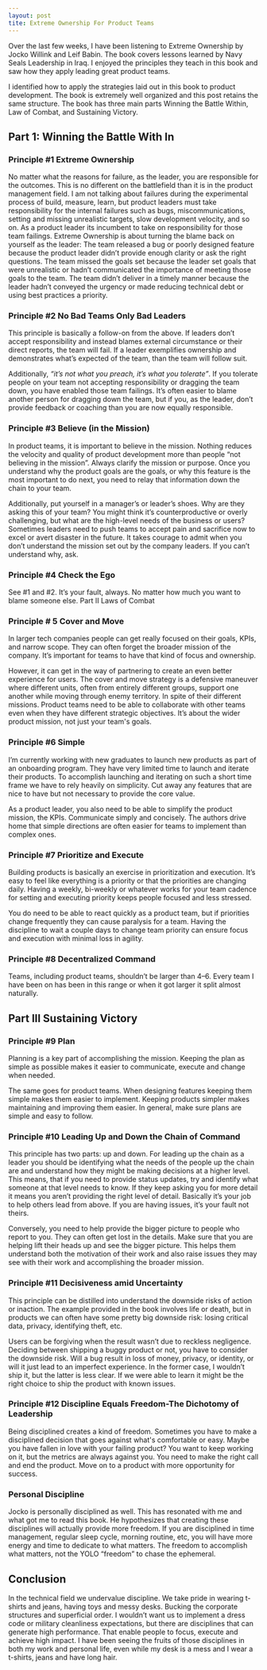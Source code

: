 ```yaml
---
layout: post
tite: Extreme Ownership For Product Teams 
---
```

Over the last few weeks, I have been listening to Extreme Ownership by Jocko Willink and Leif Babin. The book covers lessons learned by Navy Seals Leadership in Iraq.  I enjoyed the principles they teach in this book and saw how they apply leading great product teams.

I identified how to apply the strategies laid out in this book to product development. The book is extremely well organized and this post retains the same structure. The book has three main parts Winning the Battle Within, Law of Combat, and Sustaining Victory.

## Part 1: Winning the Battle With In

### Principle #1 Extreme Ownership
No matter what the reasons for failure, as the leader, you are responsible for the outcomes. This is no different on the battlefield than it is in the product management field. 
I am not talking about failures during the experimental process of build, measure, learn, but product leaders must take responsibility for the internal failures such as bugs, miscommunications, setting and missing unrealistic targets, slow development velocity, and so on. As a product leader its incumbent to take on responsibility for those team failings. Extreme Ownership is about turning the blame back on yourself as the leader:
The team released a bug or poorly designed feature because the product leader didn’t provide enough clarity or ask the right questions.
The team missed the goals set because the leader set goals that were unrealistic or hadn’t communicated the importance of meeting those goals to the team.
The team didn’t  deliver in a timely manner because the leader hadn’t conveyed the urgency or made reducing technical debt or using best practices a priority.

### Principle #2 No Bad Teams Only Bad Leaders
This principle is basically a follow-on from the above. If leaders don’t accept responsibility and instead blames external circumstance or their direct reports, the team will fail.  If a leader exemplifies ownership and demonstrates what’s expected of the team, than the team will follow suit.

Additionally, *“it’s not what you preach, it’s what you tolerate”*. If you tolerate people on your team not accepting responsibility or dragging the team down, you have enabled those team failings. It’s often easier to blame another person for dragging down the team, but if you, as the leader, don’t provide feedback or coaching than you are now equally responsible.

### Principle #3 Believe (in the Mission)
In product teams, it is important to believe in the mission. Nothing reduces the velocity and quality of product development more than people “not believing in the mission”. Always clarify the mission or purpose. Once you understand why the product goals are the goals, or why this feature is the most important to do next, you need to relay that information down the chain to your team.

Additionally, put yourself in a manager’s or leader’s shoes. Why are they asking this of your team? You might think it’s counterproductive or overly challenging, but what are the high-level needs of the business or users? Sometimes leaders need to push teams to accept pain and sacrifice now to excel or avert disaster in the future. It takes courage to admit when you don’t understand the mission set out by the company leaders. If you can’t understand why, ask.

### Principle #4 Check the Ego
See #1 and #2. It’s your fault, always. No matter how much you want to blame someone else.
Part II Laws of Combat 

### Principle # 5 Cover and Move
In larger tech companies people can get really focused on their goals, KPIs, and narrow scope. They can often forget the broader mission of the company. It’s important for teams to have that kind of focus and ownership. 

However, it can get in the way of partnering to create an even better experience for users. The cover and move strategy is a defensive maneuver where different units, often from entirely different groups, support one another while moving through enemy territory. In spite of their different missions. Product teams need to be able to collaborate with other teams even when they have different strategic objectives. It’s about the wider product mission, not just your team's goals.

### Principle #6 Simple
I’m currently working with new graduates to launch new products as part of an onboarding program. They have very limited time to launch and iterate their products. To accomplish launching and iterating on such a short time frame we have to rely heavily on simplicity. Cut away any features that are nice to have but not necessary to provide the core value.

As a product leader, you also need to be able to simplify the product mission, the KPIs. Communicate simply and concisely. The authors drive home that simple directions are often easier for teams to implement than complex ones.

### Principle #7 Prioritize and Execute
Building products is basically an exercise in prioritization and execution. It’s easy to feel like everything is a priority or that the priorities are changing daily. Having a weekly, bi-weekly or whatever works for your team cadence for setting and executing priority keeps people focused and less stressed.

You do need to be able to react quickly as a product team, but if priorities change frequently they can cause paralysis for a team. Having the discipline to wait a couple days to change team priority can ensure focus and execution with minimal loss in agility. 

### Principle #8 Decentralized Command
Teams, including product teams, shouldn’t be larger than 4–6. Every team I have been on has been in this range or when it got larger it split almost naturally.

## Part III Sustaining Victory

### Principle #9 Plan
Planning is a key part of accomplishing the mission. Keeping the plan as simple as possible makes it easier to communicate, execute and change when needed. 

The same goes for product teams. When designing features keeping them simple makes them easier to implement. Keeping products simpler makes maintaining and improving them easier. In general, make sure plans are simple and easy to follow.

### Principle #10 Leading Up and Down the Chain of Command
This principle has two parts: up and down. For leading up the chain as a leader you should be identifying what the needs of the people up the chain are and understand how they might be making decisions at a higher level. This means, that if you need to provide status updates, try and identify what someone at that level needs to know. If they keep asking you for more detail it means you aren’t providing the right level of detail. Basically it’s your job to help others lead from above. If you are having issues, it’s your fault not theirs.

Conversely, you need to help provide the bigger picture to people who report to you. They can often get lost in the details. Make sure that you are helping lift their heads up and see the bigger picture. This helps them understand both the motivation of their work and also raise issues they may see with their work and accomplishing the broader mission.

### Principle #11 Decisiveness amid Uncertainty
This principle can be distilled into understand the downside risks of action or inaction. The example provided in the book involves life or death, but in products we can often have some pretty big downside risk: losing critical data, privacy, identifying theft, etc.

Users can be forgiving when the result wasn’t due to reckless negligence. Deciding between shipping a buggy product or not, you have to consider the downside risk. Will a bug result in loss of money, privacy, or identity, or will it just lead to an imperfect experience. In the former case, I wouldn’t ship it, but the latter is less clear. If we were able to learn it might be the right choice to ship the product with known issues.

### Principle #12 Discipline Equals Freedom-The Dichotomy of Leadership

Being disciplined creates a kind of freedom. Sometimes you have to make a disciplined decision that goes against what's comfortable or easy. Maybe you have fallen in love with your failing product? You want to keep working on it, but the metrics are always against you. You need to make the right call and end the product. Move on to a product with more opportunity for success.

### Personal Discipline

Jocko is personally disciplined as well. This has resonated with me and what got me to read this book. He hypothesizes that creating these disciplines will actually provide more freedom. If you are disciplined in time management, regular sleep cycle, morning routine, etc, you will have more energy and time to dedicate to what matters. The freedom to accomplish what matters, not the YOLO “freedom” to chase the ephemeral.

## Conclusion
In the technical field we undervalue discipline. We take pride in wearing t-shirts and jeans, having toys and messy desks. Bucking the corporate structures and superficial order. I wouldn’t want us to implement a dress code or military cleanliness expectations, but there are disciplines that can generate high performance. That enable people to focus, execute and achieve high impact. I have been seeing the fruits of those disciplines in both my work and personal life, even while my desk is a mess and I wear a t-shirts, jeans and have long hair.

